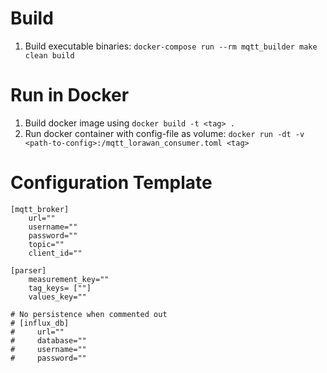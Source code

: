 # Build

1. Build executable binaries: `docker-compose run --rm mqtt_builder make clean build`

# Run in Docker

1. Build docker image using `docker build -t <tag> .`
2. Run docker container with config-file as volume: `docker run -dt -v <path-to-config>:/mqtt_lorawan_consumer.toml <tag>`

# Configuration Template

```
[mqtt_broker]
    url=""
    username=""
    password=""
    topic=""
    client_id=""

[parser]
    measurement_key=""
    tag_keys= [""]
    values_key=""

# No persistence when commented out
# [influx_db]
#     url=""
#     database=""
#     username=""
#     password=""

```